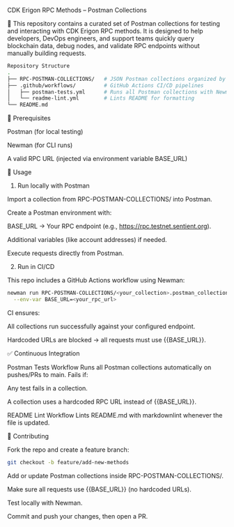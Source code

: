 CDK Erigon RPC Methods – Postman Collections

🚀 This repository contains a curated set of Postman collections for testing and interacting with CDK Erigon RPC methods.
It is designed to help developers, DevOps engineers, and support teams quickly query blockchain data, debug nodes, and validate RPC endpoints without manually building requests.

```bash
Repository Structure
.
├── RPC-POSTMAN-COLLECTIONS/   # JSON Postman collections organized by category
├── .github/workflows/         # GitHub Actions CI/CD pipelines
│   ├── postman-tests.yml      # Runs all Postman collections with Newman
│   └── readme-lint.yml        # Lints README for formatting
└── README.md
```

🔧 Prerequisites

Postman
 (for local testing)

Newman
 (for CLI runs)

A valid RPC URL (injected via environment variable BASE_URL)

🚀 Usage
1. Run locally with Postman

Import a collection from RPC-POSTMAN-COLLECTIONS/ into Postman.

Create a Postman environment with:

BASE_URL → Your RPC endpoint (e.g., https://rpc.testnet.sentient.org).

Additional variables (like account addresses) if needed.

Execute requests directly from Postman.

2. Run in CI/CD

This repo includes a GitHub Actions workflow using Newman:

```bash
newman run RPC-POSTMAN-COLLECTIONS/<your_collection>.postman_collection.json \
  --env-var BASE_URL=<your_rpc_url>
```


CI ensures:

All collections run successfully against your configured endpoint.

Hardcoded URLs are blocked → all requests must use {{BASE_URL}}.

✅ Continuous Integration

Postman Tests Workflow
Runs all Postman collections automatically on pushes/PRs to main.
Fails if:

Any test fails in a collection.

A collection uses a hardcoded RPC URL instead of {{BASE_URL}}.

README Lint Workflow
Lints README.md with markdownlint whenever the file is updated.

🤝 Contributing

Fork the repo and create a feature branch:

```bash
git checkout -b feature/add-new-methods

```


Add or update Postman collections inside RPC-POSTMAN-COLLECTIONS/.

Make sure all requests use {{BASE_URL}} (no hardcoded URLs).

Test locally with Newman.

Commit and push your changes, then open a PR.